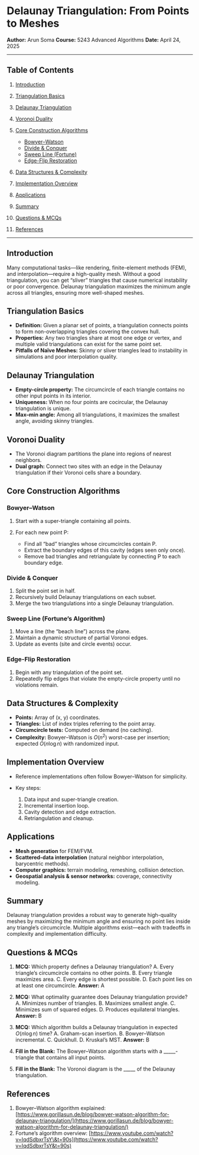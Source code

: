 # Delaunay Triangulation: From Points to Meshes

**Author:** Arun Soma
**Course:** 5243 Advanced Algorithms
**Date:** April 24, 2025

---

## Table of Contents

1. [Introduction](#introduction)
2. [Triangulation Basics](#triangulation-basics)
3. [Delaunay Triangulation](#delaunay-triangulation)
4. [Voronoi Duality](#voronoi-duality)
5. [Core Construction Algorithms](#core-construction-algorithms)

   * [Bowyer–Watson](#bowyer–watson)
   * [Divide & Conquer](#divide--conquer)
   * [Sweep Line (Fortune)](#sweep-line-fortune)
   * [Edge-Flip Restoration](#edge-flip-restoration)
6. [Data Structures & Complexity](#data-structures--complexity)
7. [Implementation Overview](#implementation-overview)
8. [Applications](#applications)
9. [Summary](#summary)
10. [Questions & MCQs](#questions--mcqs)
11. [References](#references)

---

## Introduction

Many computational tasks—like rendering, finite-element methods (FEM), and interpolation—require a high-quality mesh. Without a good triangulation, you can get “sliver” triangles that cause numerical instability or poor convergence. Delaunay triangulation maximizes the minimum angle across all triangles, ensuring more well-shaped meshes.

## Triangulation Basics

* **Definition:** Given a planar set of points, a triangulation connects points to form non-overlapping triangles covering the convex hull.
* **Properties:** Any two triangles share at most one edge or vertex, and multiple valid triangulations can exist for the same point set.
* **Pitfalls of Naïve Meshes:** Skinny or sliver triangles lead to instability in simulations and poor interpolation quality.

## Delaunay Triangulation

* **Empty-circle property:** The circumcircle of each triangle contains no other input points in its interior.
* **Uniqueness:** When no four points are cocircular, the Delaunay triangulation is unique.
* **Max–min angle:** Among all triangulations, it maximizes the smallest angle, avoiding skinny triangles.

## Voronoi Duality

* The Voronoi diagram partitions the plane into regions of nearest neighbors.
* **Dual graph:** Connect two sites with an edge in the Delaunay triangulation if their Voronoi cells share a boundary.

## Core Construction Algorithms

### Bowyer–Watson

1. Start with a super-triangle containing all points.
2. For each new point P:

   * Find all “bad” triangles whose circumcircles contain P.
   * Extract the boundary edges of this cavity (edges seen only once).
   * Remove bad triangles and retriangulate by connecting P to each boundary edge.

### Divide & Conquer

1. Split the point set in half.
2. Recursively build Delaunay triangulations on each subset.
3. Merge the two triangulations into a single Delaunay triangulation.

### Sweep Line (Fortune’s Algorithm)

1. Move a line (the “beach line”) across the plane.
2. Maintain a dynamic structure of partial Voronoi edges.
3. Update as events (site and circle events) occur.

### Edge-Flip Restoration

1. Begin with any triangulation of the point set.
2. Repeatedly flip edges that violate the empty-circle property until no violations remain.

## Data Structures & Complexity

* **Points:** Array of (x, y) coordinates.
* **Triangles:** List of index triples referring to the point array.
* **Circumcircle tests:** Computed on demand (no caching).
* **Complexity:** Bowyer–Watson is $O(n^2)$ worst-case per insertion; expected $O(n \log n)$ with randomized input.

## Implementation Overview

* Reference implementations often follow Bowyer–Watson for simplicity.
* Key steps:

  1. Data input and super-triangle creation.
  2. Incremental insertion loop.
  3. Cavity detection and edge extraction.
  4. Retriangulation and cleanup.

## Applications

* **Mesh generation** for FEM/FVM.
* **Scattered-data interpolation** (natural neighbor interpolation, barycentric methods).
* **Computer graphics:** terrain modeling, remeshing, collision detection.
* **Geospatial analysis & sensor networks:** coverage, connectivity modeling.

## Summary

Delaunay triangulation provides a robust way to generate high-quality meshes by maximizing the minimum angle and ensuring no point lies inside any triangle’s circumcircle. Multiple algorithms exist—each with tradeoffs in complexity and implementation difficulty.

## Questions & MCQs

1. **MCQ:** Which property defines a Delaunay triangulation?
   A. Every triangle’s circumcircle contains no other points.
   B. Every triangle maximizes area.
   C. Every edge is shortest possible.
   D. Each point lies on at least one circumcircle.
   **Answer:** A

2. **MCQ:** What optimality guarantee does Delaunay triangulation provide?
   A. Minimizes number of triangles.
   B. Maximizes smallest angle.
   C. Minimizes sum of squared edges.
   D. Produces equilateral triangles.
   **Answer:** B

3. **MCQ:** Which algorithm builds a Delaunay triangulation in expected $O(n \log n)$ time?
   A. Graham-scan insertion.
   B. Bowyer–Watson incremental.
   C. Quickhull.
   D. Kruskal’s MST.
   **Answer:** B

4. **Fill in the Blank:** The Bowyer–Watson algorithm starts with a \_\_\_\_\_-triangle that contains all input points.

5. **Fill in the Blank:** The Voronoi diagram is the \_\_\_\_\_ of the Delaunay triangulation.

## References

1. Bowyer–Watson algorithm explained: [https://www.gorillasun.de/blog/bowyer-watson-algorithm-for-delaunay-triangulation/](https://www.gorillasun.de/blog/bowyer-watson-algorithm-for-delaunay-triangulation/)
2. Fortune’s algorithm overview: [https://www.youtube.com/watch?v=IqdSdbxrTsY\&t=90s](https://www.youtube.com/watch?v=IqdSdbxrTsY&t=90s)

